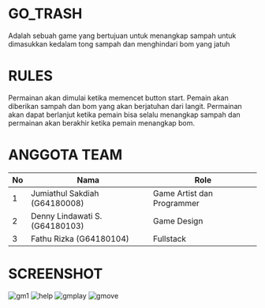 # GO_TRASH
Adalah sebuah game yang bertujuan untuk menangkap sampah untuk dimasukkan kedalam tong sampah dan menghindari bom yang jatuh

# RULES
Permainan akan dimulai ketika memencet button start. Pemain akan diberikan sampah dan bom yang akan berjatuhan dari langit. Permainan akan dapat berlanjut ketika pemain bisa selalu menangkap sampah dan permainan akan berakhir ketika pemain menangkap bom.

# ANGGOTA TEAM
|No| Nama                          | Role                                 |
|--| ------------------------------| -------------------------------------|
|1 | Jumiathul Sakdiah (G64180008) | Game Artist dan Programmer           |
|2 | Denny Lindawati S.(G64180103) | Game Design                          |
|3 | Fathu Rizka       (G64180104) | Fullstack                            |

# SCREENSHOT
![gm1](https://user-images.githubusercontent.com/49060973/104083857-c0d80a80-5274-11eb-9333-f7eb3d5691a8.PNG)
![help](https://user-images.githubusercontent.com/49060973/104083864-c6cdeb80-5274-11eb-816c-64a883319989.PNG)
![gmplay](https://user-images.githubusercontent.com/49060973/104083868-ca617280-5274-11eb-8dfa-1b92e7ab884b.PNG)
![gmove](https://user-images.githubusercontent.com/49060973/104083870-ccc3cc80-5274-11eb-930b-828d3b1ffd65.PNG)
